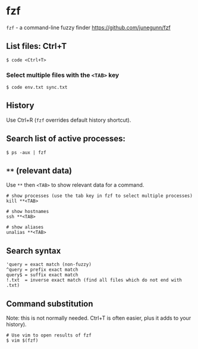 # fzf

`fzf` - a command-line fuzzy finder
https://github.com/junegunn/fzf

## List files: Ctrl+T
```
$ code <Ctrl+T>
```

### Select multiple files with the `<TAB>` key
```
$ code env.txt sync.txt
```

## History
Use Ctrl+R (`fzf` overrides default history shortcut).

## Search list of active processes:
```
$ ps -aux | fzf
```

## `**` (relevant data)
Use `**` then `<TAB>` to show relevant data for a command.

```
# show processes (use the tab key in fzf to select multiple processes)
kill **<TAB>

# show hostnames
ssh **<TAB>

# show aliases
unalias **<TAB>
```

## Search syntax
```
'query = exact match (non-fuzzy)
^query = prefix exact match
query$ = suffix exact match
!.txt  = inverse exact match (find all files which do not end with .txt)
```

## Command substitution
Note: this is not normally needed. Ctrl+T is often easier, plus it adds to your history).
```
# Use vim to open results of fzf
$ vim $(fzf)
```

